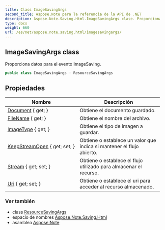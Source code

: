 ```yaml
---
title: Class ImageSavingArgs
second_title: Aspose.Note para la referencia de la API de .NET
description: Aspose.Note.Saving.Html.ImageSavingArgs clase. Proporciona datos para el evento ImageSaving.
type: docs
weight: 660
url: /es/net/aspose.note.saving.html/imagesavingargs/
---
```

## ImageSavingArgs class

Proporciona datos para el evento ImageSaving.

```csharp
public class ImageSavingArgs : ResourceSavingArgs
```

## Propiedades

| Nombre | Descripción |
| --- | --- |
| [Document](../../aspose.note.saving.html/resourcesavingargs/document/) { get; } | Obtiene el documento guardado. |
| [FileName](../../aspose.note.saving.html/resourcesavingargs/filename/) { get; } | Obtiene el nombre del archivo. |
| [ImageType](../../aspose.note.saving.html/imagesavingargs/imagetype/) { get; } | Obtiene el tipo de imagen a guardar. |
| [KeepStreamOpen](../../aspose.note.saving.html/resourcesavingargs/keepstreamopen/) { get; set; } | Obtiene o establece un valor que indica si mantener el flujo abierto. |
| [Stream](../../aspose.note.saving.html/resourcesavingargs/stream/) { get; set; } | Obtiene o establece el flujo utilizado para almacenar el recurso. |
| [Uri](../../aspose.note.saving.html/resourcesavingargs/uri/) { get; set; } | Obtiene o establece el uri para acceder al recurso almacenado. |

### Ver también

* class [ResourceSavingArgs](../resourcesavingargs/)
* espacio de nombres [Aspose.Note.Saving.Html](../../aspose.note.saving.html/)
* asamblea [Aspose.Note](../../)


